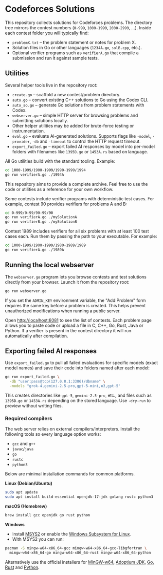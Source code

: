 # Codeforces Solutions

This repository collects solutions for Codeforces problems. The directory tree mirrors the contest numbers (`0-999`, `1000-1999`, `2000-2999`, ...). Inside each contest folder you will typically find:

- `problemX.txt` – the problem statement or notes for problem X.
- Solution files in Go or other languages (`1234A.go`, `solB.cpp`, etc.).
- Optional verifier programs such as `verifierA.go` that compile a submission and run it against sample tests.

## Utilities

Several helper tools live in the repository root:

- `create.go` – scaffold a new contest/problem directory.
- `auto.go` – convert existing C++ solutions to Go using the Codex CLI.
- `auto_so.go` – generate Go solutions from problem statements with Codex.
- `webserver.go` – simple HTTP server for browsing problems and submitting solutions locally.
- Other helper utilities may be added for brute-force testing or instrumentation.
- `eval.go` – evaluate AI-generated solutions. Supports flags like `-model`,
  `-provider`, `-db` and `-timeout` to control the HTTP request timeout.
- `export_failed.go` – export failed AI responses by model into per-model
  folders with filenames like `1395D.go` or `1453A.rs` based on language.

All Go utilities build with the standard tooling. Example:

```bash
cd 1000-1999/1900-1999/1990-1999/1994
go run verifierA.go ./1994A
```

This repository aims to provide a complete archive. Feel free to use the code or utilities as a reference for your own workflow.

Some contests include verifier programs with deterministic test cases. For
example, contest 90 provides verifiers for problems A and B:

```bash
cd 0-999/0-99/90-99/90
go run verifierA.go ./mySolutionA
go run verifierB.go ./mySolutionB
```

Contest 1989 includes verifiers for all six problems with at least 100 test
cases each. Run them by passing the path to your executable. For example:

```bash
cd 1000-1999/1900-1999/1980-1989/1989
go run verifierA.go ./1989A
```

## Running the local webserver

The `webserver.go` program lets you browse contests and test solutions
directly from your browser. Launch it from the repository root:

```bash
go run webserver.go
```

If you set the `ADMIN_KEY` environment variable, the "Add Problem" form requires
the same key before a problem is created. This helps prevent unauthorized
modifications when running a public server.

Open <http://localhost:8081> to see the list of contests. Each problem page
allows you to paste code or upload a file in C, C++, Go, Rust, Java or Python.
If a verifier is present in the contest directory it will run automatically
after compilation.

## Exporting failed AI responses

Use `export_failed.go` to pull all failed evaluations for specific models (exact
model names) and save their code into folders named after each model:

```bash
go run export_failed.go \
  -db "user:pass@tcp(127.0.0.1:3306)/dbname" \
  -models "grok-4,gemini-2.5-pro,gpt-5-mini,o3,gpt-5"
```

This creates directories like `gpt-5`, `gemini-2.5-pro`, etc., and files such
as `1395D.go` or `1453A.rs` depending on the stored language. Use `-dry-run`
to preview without writing files.

### Required compilers

The web server relies on external compilers/interpreters. Install the
following tools so every language option works:

- `gcc` and `g++`
- `javac`/`java`
- `go`
- `rustc`
- `python3`

Below are minimal installation commands for common platforms.

**Linux (Debian/Ubuntu)**

```bash
sudo apt update
sudo apt install build-essential openjdk-17-jdk golang rustc python3
```

**macOS (Homebrew)**

```bash
brew install gcc openjdk go rust python
```

**Windows**

- Install [MSYS2](https://www.msys2.org/) or enable the
  [Windows Subsystem for Linux](https://learn.microsoft.com/windows/wsl/).
- With MSYS2 you can run:

```bash
pacman -S mingw-w64-x86_64-gcc mingw-w64-x86_64-gcc-libgfortran \
  mingw-w64-x86_64-go mingw-w64-x86_64-rust mingw-w64-x86_64-python
```

Alternatively use the official installers for
[MinGW-w64](https://www.mingw-w64.org/),
[Adoptium JDK](https://adoptium.net/),
[Go](https://go.dev/dl/),
[Rust](https://rustup.rs/) and
[Python](https://www.python.org/downloads/).
